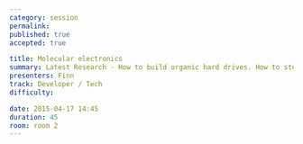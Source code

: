 ```yaml
---
category: session
permalink:
published: true
accepted: true

title: Molecular electronics
summary: Latest Research - How to build organic hard drives. How to store 1 Bit in one molecule
presenters: Finn
track: Developer / Tech
difficulty:

date: 2015-04-17 14:45
duration: 45
room: room 2
---
```


